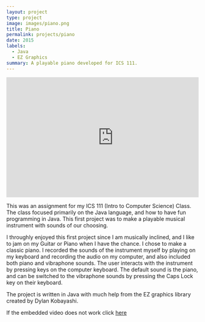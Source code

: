 ```yaml
---
layout: project
type: project
image: images/piano.png
title: Piano
permalink: projects/piano
date: 2015
labels:
  - Java
  - EZ Graphics
summary: A playable piano developed for ICS 111.  
---
```

<div class="ui two column centered grid">
<iframe width="560" height="315" src="https://www.youtube.com/embed/fChNjBPrxiw" frameborder="0" allowfullscreen></iframe>
</div>

This was an assignment for my ICS 111 (Intro to Computer Science) Class.  The class focused primarily on the Java language, and how to have fun programming in Java.  This first project was to make a playable musical instrument with sounds of our choosing.  

I throughly enjoyed this first project since I am musically inclined, and I like to jam on my Guitar or Piano when I have the chance.  I chose to make a classic piano.  I recorded the sounds of the instrument myself by playing on my keyboard and recording the audio on my computer, and also included both piano and vibraphone sounds.  The user interacts with the instrument by pressing keys on the computer keyboard.  The default sound is the piano, and can be switched to the vibraphone sounds by pressing the Caps Lock key on their keyboard. 

The project is written in Java with much help from the EZ graphics library created by Dylan Kobayashi.  

If the embedded video does not work click [here](https://www.youtube.com/watch?v=fChNjBPrxiw)
<p></p>
<p></p>

